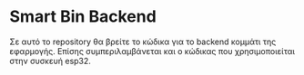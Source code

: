 # Smart Bin Backend
 Σε αυτό το repository θα βρείτε το κώδικα για το backend κομμάτι της εφαρμογής. Επίσης συμπεριλαμβάνεται και ο κώδικας που χρησιμοποιείται στην συσκευή esp32.
 



